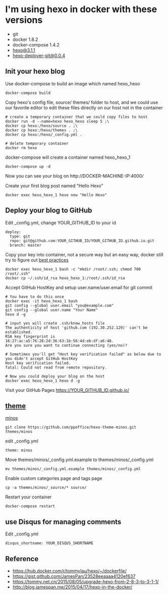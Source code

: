 # I'm using hexo in docker with these versions

* git
* docker 1.8.2
* docker-compose 1.4.2
* hexo@3.1.1
* hexo-deployer-git@0.0.4

## Init your hexo blog

Use docker-compose to build an image which named hexo_hexo

    docker-compose build

Copy hexo's config file, source/ themes/ folder to host, and we could use our favorite editor to edit these files directly on our host not in the container

    # create a temporary container that we could copy files to host
    docker run -d --name=hexo hexo_hexo sleep 5 ;\
    docker cp hexo:/hexo/source . ;\
    docker cp hexo:/hexo/themes . ;\
    docker cp hexo:/hexo/_config.yml .

    # delete temporary container
    docker rm hexo

docker-compose will create a container named hexo_hexo_1

    docker-compose up -d

Now you can see your blog on http://DOCKER-MACHINE-IP:4000/

Create your first blog post named "Hello Hexo"

    docker exec hexo_hexo_1 hexo new "Hello Hexo"

## Deploy your blog to GitHub

Edit _config.yml, change YOUR_GITHUB_ID to your id

    deploy:
      type: git
      repo: git@github.com:YOUR_GITHUB_ID/YOUR_GITHUB_ID.github.io.git
      branch: master

Copy your key into container, not a secure way but an easy way, docker still try to figure out [best practices](https://github.com/docker/docker/issues/13490)

    docker exec hexo_hexo_1 bash -c "mkdir /root/.ssh; chmod 700 /root/.ssh"
    docker cp ~/.ssh/id_rsa hexo_hexo_1:/root/.ssh/id_rsa

Accept GitHub HostKey and setup user.name/user.email for git commit

    # You have to do this once
    docker exec -it hexo_hexo_1 bash
    git config --global user.email "you@example.com"
    git config --global user.name "Your Name"
    hexo d -g

    # input yes will create .ssh/know_hosts file
    The authenticity of host 'github.com (192.30.252.129)' can't be established.
    RSA key fingerprint is 16:27:ac:a5:76:28:2d:36:63:1b:56:4d:eb:df:a6:48.
    Are you sure you want to continue connecting (yes/no)?

    # Sometimes you'll get "Host key verification failed" as below due to you didn't accept GitHub HostKey
    Host key verification failed.
    fatal: Could not read from remote repository.

    # Now you could deploy your blog on the host
    docker exec hexo_hexo_1 hexo d -g

Visit your GitHub Pages https://YOUR_GITHUB_ID.github.io/

## [theme](https://hexo.io/themes/)

[minos](https://github.com/ppoffice/hexo-theme-minos)

    git clone https://github.com/ppoffice/hexo-theme-minos.git themes/minos

edit _config.yml

    theme: minos

Move themes/minos/_config.yml.example to themes/minos/_config.yml

    mv themes/minos/_config.yml.example themes/minos/_config.yml

Enable custom categories page and tags page

    cp -a themes/minos/_source/* source/

Restart your container

    docker-compose restart

## use Disqus for managing comments

Edit _config.yml

    disqus_shortname: YOUR_DISQUS_SHORTNAME

## Reference

* https://hub.docker.com/r/tommylau/hexo/~/dockerfile/
* https://gist.github.com/JamesPan/23528eeaaaa4120ef637
* https://tommy.net.cn/2015/08/05/upgrade-hexo-from-2-8-3-to-3-1-1/
* http://blog.jamespan.me/2015/04/17/hexo-in-the-docker/
